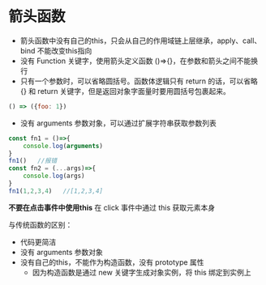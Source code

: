 # **箭头函数**
- 箭头函数中没有自己的this，只会从自己的作用域链上层继承，apply、call、bind 不能改变this指向
- 没有 Function 关键字，使用箭头定义函数 ()=>{}，在参数和箭头之间不能换行
- 只有一个参数时，可以省略圆括号。函数体逻辑只有 return 的话，可以省略 {} 和 return 关键字，但是返回对象字面量时要用圆括号包裹起来。
```js
() => ({foo: 1})
```
- 没有 arguments 参数对象，可以通过扩展字符串获取参数列表
```js
const fn1 = ()=>{
    console.log(arguments)    
}
fn1()   //报错
const fn2 = (...args)=>{
    console.log(args)    
}
fn1(1,2,3,4)   //[1,2,3,4]
```

**不要在点击事件中使用this**
在 click 事件中通过 this 获取元素本身

与传统函数的区别：
- 代码更简洁
- 没有 arguments 参数对象
- 没有自己的this，不能作为构造函数，没有 prototype 属性
    - 因为构造函数是通过 new 关键字生成对象实例，将 this 绑定到实例上

